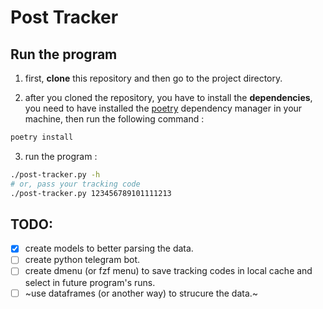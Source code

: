 # Post Tracker

## Run the program
1. first, **clone** this repository and then go to the project directory.

2. after you cloned the repository, you have to install the **dependencies**, you need to have installed the [poetry](https://python-poetry.org/) dependency manager in your machine, then run the following command :
```bash
poetry install
```
3. run the program :
```bash
./post-tracker.py -h
# or, pass your tracking code
./post-tracker.py 123456789101111213
```



## TODO:
- [x] create models to better parsing the data.
- [ ] create python telegram bot.
- [ ] create dmenu (or fzf menu) to save tracking codes in local cache and select in future program's runs.
- [ ] ~use dataframes (or another way) to strucure the data.~
